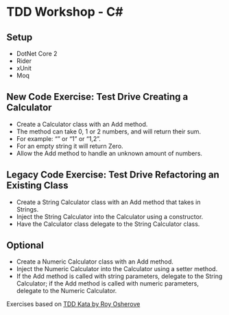  
# TDD Workshop - C#

## Setup
* DotNet Core 2
* Rider
* xUnit
* Moq

## New Code Exercise: Test Drive Creating a Calculator
* Create a Calculator class with an Add method.
* The method can take 0, 1 or 2 numbers, and will return their sum. 
* For example: “” or “1” or “1,2”.
* For an empty string it will return Zero.
* Allow the Add method to handle an unknown amount of numbers.
 
 ## Legacy Code Exercise: Test Drive Refactoring an Existing Class
* Create a String Calculator class with an Add method that takes in Strings.
* Inject the String Calculator into the Calculator using a constructor.
* Have the Calculator class delegate to the String Calculator class.

## Optional
* Create a Numeric Calculator class with an Add method.
* Inject the Numeric Calculator into the Calculator using a setter method.
* If the Add method is called with string parameters, delegate to the String Calculator; if the Add method is called with numeric parameters, delegate to the Numeric Calculator.

Exercises based on [TDD Kata by Roy Osherove](http://osherove.com/tdd-kata-1/)